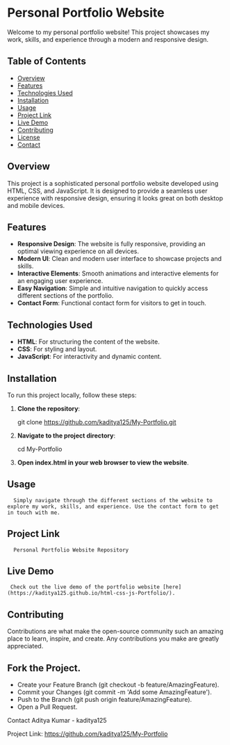 # Personal Portfolio Website

Welcome to my personal portfolio website! This project showcases my work, skills, and experience through a modern and responsive design.

## Table of Contents

- [Overview](#overview)
- [Features](#features)
- [Technologies Used](#technologies-used)
- [Installation](#installation)
- [Usage](#usage)
- [Project Link](#project-link)
- [Live Demo](#live-demo)
- [Contributing](#contributing)
- [License](#license)
- [Contact](#contact)

## Overview

This project is a sophisticated personal portfolio website developed using HTML, CSS, and JavaScript. It is designed to provide a seamless user experience with responsive design, ensuring it looks great on both desktop and mobile devices.

## Features

- **Responsive Design**: The website is fully responsive, providing an optimal viewing experience on all devices.
- **Modern UI**: Clean and modern user interface to showcase projects and skills.
- **Interactive Elements**: Smooth animations and interactive elements for an engaging user experience.
- **Easy Navigation**: Simple and intuitive navigation to quickly access different sections of the portfolio.
- **Contact Form**: Functional contact form for visitors to get in touch.

## Technologies Used

- **HTML**: For structuring the content of the website.
- **CSS**: For styling and layout.
- **JavaScript**: For interactivity and dynamic content.

## Installation

To run this project locally, follow these steps:

1. **Clone the repository**:
   
   git clone https://github.com/kaditya125/My-Portfolio.git
   
2.  **Navigate to the project directory**:


     cd My-Portfolio
3.  **Open index.html in your web browser to view the website**.

## Usage
      Simply navigate through the different sections of the website to explore my work, skills, and experience. Use the contact form to get in touch with me.

## Project Link
      Personal Portfolio Website Repository

## Live Demo
     Check out the live demo of the portfolio website [here](https://kaditya125.github.io/html-css-js-Portfolio/).

## Contributing
   Contributions are what make the open-source community such an amazing place to learn, inspire, and create. Any contributions you make are greatly appreciated.

## Fork the Project.
- Create your Feature Branch (git checkout -b feature/AmazingFeature).
- Commit your Changes (git commit -m 'Add some AmazingFeature').
- Push to the Branch (git push origin feature/AmazingFeature).
- Open a Pull Request.


Contact
Aditya Kumar - kaditya125

Project Link: https://github.com/kaditya125/My-Portfolio
